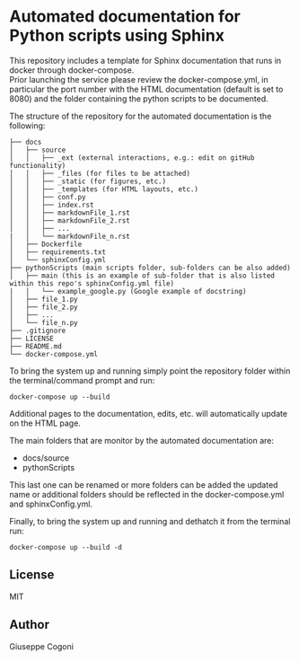 # Automated documentation for Python scripts using Sphinx

This repository includes a template for Sphinx documentation that runs in docker through docker-compose.\
Prior launching the service please review the docker-compose.yml, in particular the port number with the HTML documentation (default is set to 8080) and the folder containing the python scripts to be documented.

The structure of the repository for the automated documentation is the following:
```
├── docs
│   ├── source
│   │   ├── _ext (external interactions, e.g.: edit on gitHub functionality)
│   │   ├── _files (for files to be attached)
│   │   ├── _static (for figures, etc.)
│   │   ├── _templates (for HTML layouts, etc.)
│   │   ├── conf.py
│   │   ├── index.rst
│   │   ├── markdownFile_1.rst
│   │   ├── markdownFile_2.rst
│   │   ├── ...
|   │   └── markdownFile_n.rst
│   ├── Dockerfile
│   ├── requirements.txt
│   └── sphinxConfig.yml
├── pythonScripts (main scripts folder, sub-folders can be also added)
│   ├── main (this is an example of sub-folder that is also listed within this repo's sphinxConfig.yml file)
|   │   └── example_google.py (Google example of docstring)
│   ├── file_1.py
│   ├── file_2.py
│   ├── ...
│   └── file_n.py
├── .gitignore
├── LICENSE
├── README.md
└── docker-compose.yml
```

To bring the system up and running simply point the repository folder within the terminal/command prompt and run:
```
docker-compose up --build
```
Additional pages to the documentation, edits, etc. will automatically update on the HTML page.

The main folders that are monitor by the automated documentation are:
- docs/source
- pythonScripts

This last one can be renamed or more folders can be added the updated name or additional folders should be reflected in the docker-compose.yml and sphinxConfig.yml.

Finally, to bring the system up and running and dethatch it from the terminal run:
```
docker-compose up --build -d
```

## License
MIT

## Author
Giuseppe Cogoni
